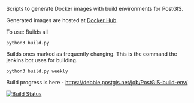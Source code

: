 Scripts to generate Docker images with build environments for PostGIS.

Generated images are hosted at [Docker Hub](https://hub.docker.com/r/postgis/postgis-build-env/tags/).

To use:
Builds all
```
python3 build.py 
```

Builds ones marked as frequently changing.  This is the command the jenkins bot uses for building.
```
python3 build.py weekly
```

Build progress is here - https://debbie.postgis.net/job/PostGIS-build-env/

[![Build Status](https://debbie.postgis.net/buildStatus/icon?job=PostGIS-build-env%2Flabel%3Ddocker)](https://debbie.postgis.net/job/PostGIS-build-env/label=docker/)